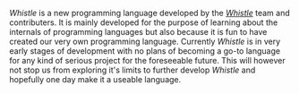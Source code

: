 _Whistle_ is a new programming language developed by the
_[Whistle](https://github.com/whistle-lang)_ team and contributers. It is mainly
developed for the purpose of learning about the internals of programming
languages but also because it is fun to have created our very own programming
language. Currently _Whistle_ is in very early stages of development with no
plans of becoming a go-to language for any kind of serious project for the
foreseeable future. This will however not stop us from exploring it's limits to
further develop _Whistle_ and hopefully one day make it a useable language.
